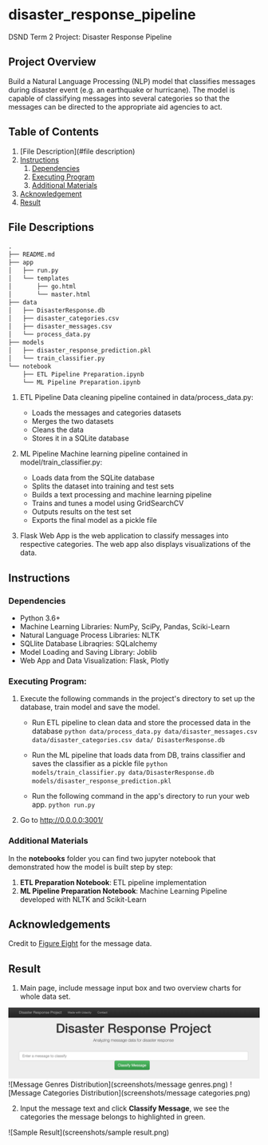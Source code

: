 # disaster_response_pipeline
DSND Term 2 Project: Disaster Response Pipeline

## Project Overview
Build a Natural Language Processing (NLP) model that classifies messages during disaster event (e.g. an earthquake or hurricane). The model is capable of classifying messages into several categories so that the messages can be directed to the appropriate aid agencies to act.


## Table of Contents
1. [File Description](#file description)
2. [Instructions](#instruction)
	1. [Dependencies](#dependencies)
	2. [Executing Program](#execution)
	3. [Additional Materials](#material)
3. [Acknowledgement](#acknowledgement)
4. [Result](#result)


## File Descriptions
```
.
├── README.md
├── app
│   ├── run.py
│   └── templates
│       ├── go.html
│       └── master.html
├── data
│   ├── DisasterResponse.db
│   ├── disaster_categories.csv
│   ├── disaster_messages.csv
│   └── process_data.py
├── models
│   ├── disaster_response_prediction.pkl
│   └── train_classifier.py
└── notebook
    ├── ETL Pipeline Preparation.ipynb
    └── ML Pipeline Preparation.ipynb
```

1. ETL Pipeline Data cleaning pipeline contained in data/process_data.py:
    - Loads the messages and categories datasets
    - Merges the two datasets
    - Cleans the data
    - Stores it in a SQLite database

2. ML Pipeline Machine learning pipeline contained in model/train_classifier.py:
    - Loads data from the SQLite database
    - Splits the dataset into training and test sets
    - Builds a text processing and machine learning pipeline
    - Trains and tunes a model using GridSearchCV
    - Outputs results on the test set
    - Exports the final model as a pickle file

3. Flask Web App is the web application to classify messages into respective categories. The web app also displays visualizations of the data.


## Instructions

<a name="dependencies"></a>
### Dependencies
* Python 3.6+
* Machine Learning Libraries: NumPy, SciPy, Pandas, Sciki-Learn
* Natural Language Process Libraries: NLTK
* SQLlite Database Libraqries: SQLalchemy
* Model Loading and Saving Library: Joblib
* Web App and Data Visualization: Flask, Plotly

<a name="execution"></a>
### Executing Program:
1. Execute the following commands in the project's directory to set up the database, train model and save the model.

    - Run ETL pipeline to clean data and store the processed data in the database
          `python data/process_data.py data/disaster_messages.csv data/disaster_categories.csv data/ DisasterResponse.db`

    - Run the ML pipeline that loads data from DB, trains classifier and saves the classifier as a pickle file
          `python models/train_classifier.py data/DisasterResponse.db models/disaster_response_prediction.pkl`

    - Run the following command in the app's directory to run your web app.
          `python run.py`

2. Go to http://0.0.0.0:3001/

<a name="material"></a>
### Additional Materials

In the **notebooks** folder you can find two jupyter notebook that demonstrated how the model is built step by step:
1. **ETL Preparation Notebook**: ETL pipeline implementation
2. **ML Pipeline Preparation Notebook**: Machine Learning Pipeline developed with NLTK and Scikit-Learn

<a name="acknowledgement"></a>
## Acknowledgements
Credit to [Figure Eight](https://www.figure-eight.com/) for the message data.

<a name="result"></a>
## Result

1. Main page, include message input box and two overview charts for whole data set.

![Main Page](screenshots/main_page.png)
![Message Genres Distribution](screenshots/message genres.png)
![Message Categories Distribution](screenshots/message categories.png)

2. Input the message text and click **Classify Message**, we see the categories the message belongs to highlighted in green.

![Sample Result](screenshots/sample result.png)

